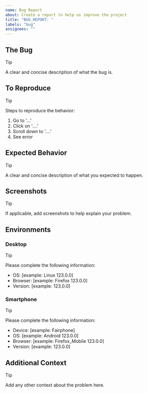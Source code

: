 ```yaml
---
name: Bug Report
about: Create a report to help us improve the project
title: "BUG_REPORT: "
labels: "bug"
assignees: ""
---
```


## The Bug

> [!TIP]
>
> A clear and concise description of what the bug is.

## To Reproduce

> [!TIP]
>
> Steps to reproduce the behavior:
>
> 1. Go to '...'
> 2. Click on '....'
> 3. Scroll down to '....'
> 4. See error

## Expected Behavior

> [!TIP]
>
> A clear and concise description of what you expected to happen.

## Screenshots

> [!TIP]
>
> If applicable, add screenshots to help explain your problem.

## Environments

### Desktop

> [!TIP]
>
> Please complete the following information:

- OS: [example: Linux 123.0.0]
- Browser: [example: Firefox 123.0.0]
- Version: [example: 123.0.0]

### Smartphone

> [!TIP]
>
> Please complete the following information:

- Device: [example: Fairphone]
- OS: [example: Android 123.0.0]
- Browser: [example: Firefox_Mobile 123.0.0]
- Version: [example: 123.0.0]

## Additional Context

> [!TIP]
>
> Add any other context about the problem here.
